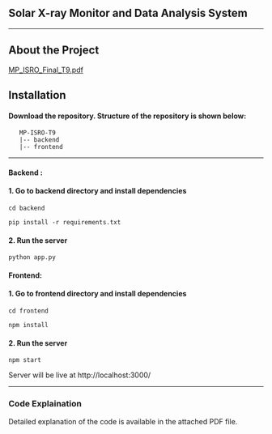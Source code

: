 ## **Solar X-ray Monitor and Data Analysis System**

---
## About the Project
[MP_ISRO_Final_T9.pdf](https://github.com/nandysoham/interiitisrofrontend/files/8360020/MP_ISRO_Final_T9.pdf)


## Installation

#### Download the repository. Structure of the repository is shown below:

```
   MP-ISRO-T9
   |-- backend
   |-- frontend
```

---

#### **Backend :**

#### 1. Go to backend directory and install dependencies

```
cd backend

pip install -r requirements.txt
```

#### 2. Run the server

```
python app.py
```

#### **Frontend:**

#### 1. Go to frontend directory and install dependencies

```
cd frontend

npm install
```

#### 2. Run the server

```
npm start
```

Server will be live at http://localhost:3000/

---

### Code Explaination

Detailed explanation of the code is available in the attached PDF file.
